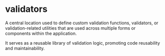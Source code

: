 # validators

A central location used to define custom validation functions, validators, or validation-related utilities that are used across multiple forms or components within the application.

 It serves as a reusable library of validation logic, promoting code reusability and maintainability.
